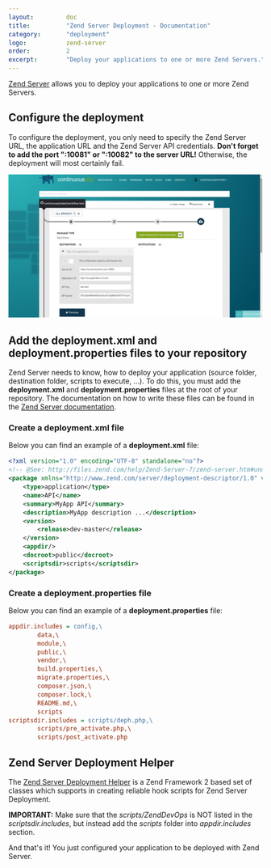 ```yaml
---
layout:         doc
title:          "Zend Server Deployment - Documentation"
category:       "deployment"
logo:           zend-server
order:          2
excerpt:        "Deploy your applications to one or more Zend Servers."
---
```


[Zend Server](http://www.zend.com/en/products/zend_server) allows you to deploy your applications to one or more Zend Servers.

## Configure the deployment
To configure the deployment, you only need to specify the Zend Server URL, the application URL and the Zend Server API credentials. **Don't forget to add the port ":10081" or ":10082" to the server URL!** Otherwise, the deployment will most certainly fail.

![Zend Server configuration](/assets/doc/deployment/zend-server/configuration.png)

## Add the deployment.xml and deployment.properties files to your repository
Zend Server needs to know, how to deploy your application (source folder, destination folder, scripts to execute, ...).
To do this, you must add the **deployment.xml** and **deployment.properties** files at the root of your repository.
The documentation on how to write these files can be found in the [Zend Server documentation](http://files.zend.com/help/Zend-Server/content/the_xml_descriptor_file.htm).

### Create a deployment.xml file

Below you can find an example of a **deployment.xml** file:

```xml
<?xml version="1.0" encoding="UTF-8" standalone="no"?>
<!-- @See: http://files.zend.com/help/Zend-Server-7/zend-server.htm#understanding_the_package_structure.htm -->
<package xmlns="http://www.zend.com/server/deployment-descriptor/1.0" version="1.0">
    <type>application</type>
    <name>API</name>
    <summary>MyApp API</summary>
    <description>MyApp description ...</description>
    <version>
        <release>dev-master</release>
    </version>
    <appdir/>
    <docroot>public</docroot>
    <scriptsdir>scripts</scriptsdir>
</package>
```

### Create a deployment.properties file

Below you can find an example of a **deployment.properties** file:

```ini
appdir.includes = config,\
		data,\
		module,\
		public,\
		vendor,\
		build.properties,\
		migrate.properties,\
		composer.json,\
		composer.lock,\
		README.md,\
		scripts
scriptsdir.includes = scripts/deph.php,\
        scripts/pre_activate.php,\
        scripts/post_activate.php
```

## Zend Server Deployment Helper

The [Zend Server Deployment Helper](https://github.com/zend-patterns/ZendServerDeploymentHelper) is a Zend Framework 2 based set of classes which supports in creating reliable hook scripts for Zend Server Deployment.

**IMPORTANT:** Make sure that the *scripts/ZendDevOps* is NOT listed in the *scriptsdir.includes*, but instead add the *scripts* folder into *appdir.includes* section.


And that's it! You just configured your application to be deployed with Zend Server.